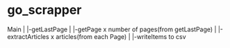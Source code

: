 # go_scrapper

Main
|
|-getLastPage
|
|-getPage x number of pages(from getLastPage)
|
|-extractArticles x articles(from each Page)
|
|-writeItems to csv
